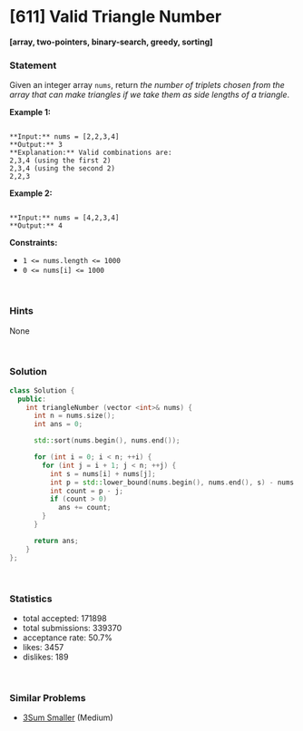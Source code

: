 # [611] Valid Triangle Number

**[array, two-pointers, binary-search, greedy, sorting]**

### Statement

Given an integer array `nums`, return *the number of triplets chosen from the array that can make triangles if we take them as side lengths of a triangle*.


**Example 1:**

```

**Input:** nums = [2,2,3,4]
**Output:** 3
**Explanation:** Valid combinations are: 
2,3,4 (using the first 2)
2,3,4 (using the second 2)
2,2,3

```

**Example 2:**

```

**Input:** nums = [4,2,3,4]
**Output:** 4

```

**Constraints:**
* `1 <= nums.length <= 1000`
* `0 <= nums[i] <= 1000`


<br />

### Hints

None

<br />

### Solution

```cpp
class Solution {
  public:
    int triangleNumber (vector <int>& nums) {
      int n = nums.size();
      int ans = 0;

      std::sort(nums.begin(), nums.end());

      for (int i = 0; i < n; ++i) {
        for (int j = i + 1; j < n; ++j) {
          int s = nums[i] + nums[j];
          int p = std::lower_bound(nums.begin(), nums.end(), s) - nums.begin() - 1;
          int count = p - j;
          if (count > 0)
            ans += count;
        }
      }

      return ans;
    }
};
```

<br />

### Statistics

- total accepted: 171898
- total submissions: 339370
- acceptance rate: 50.7%
- likes: 3457
- dislikes: 189

<br />

### Similar Problems

- [3Sum Smaller](https://leetcode.com/problems/3sum-smaller) (Medium)
